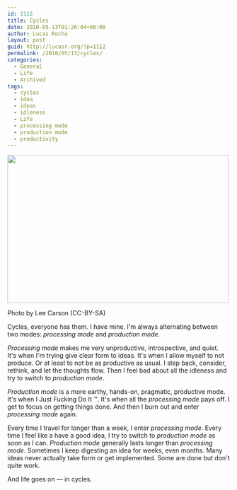 ```yaml
---
id: 1112
title: Cycles
date: 2010-05-13T01:26:04+00:00
author: Lucas Rocha
layout: post
guid: http://lucasr.org/?p=1112
permalink: /2010/05/13/cycles/
categories:
  - General
  - Life
  - Archived
tags:
  - cycles
  - idea
  - ideas
  - idleness
  - Life
  - processing mode
  - production mode
  - productivity
---
```

<div id="attachment_1123" style="width: 510px" class="wp-caption alignnone">
  <a href="http://www.flickr.com/photos/tcatcarson/2531809174/"><img class="size-full wp-image-1123  " src="http://lucasr.org/wp-content/uploads/2010/05/thinking.jpg" width="500" height="335" srcset="http://lucasr.org/wp-content/uploads/2010/05/thinking-300x201.jpg 300w, http://lucasr.org/wp-content/uploads/2010/05/thinking.jpg 500w" sizes="(max-width: 500px) 100vw, 500px" /></a>
  <p class="wp-caption-text">
    Photo by Lee Carson (CC-BY-SA)
  </p>
</div>

Cycles, everyone has them. I have mine. I'm always alternating between two
modes: _processing mode_ and _production mode._

_Processing mode_ makes me very unproductive, introspective, and quiet.
It's when I'm trying give clear form to ideas. It's when I allow myself to not
produce. Or at least to not be as productive as usual. I step back, consider,
rethink, and let the thoughts flow. Then I feel bad about all the idleness
and try to switch to _production mode_.

_Production mode_ is a more earthy, hands-on, pragmatic, productive mode. It's
when I Just Fucking Do It ™. It's when all the _processing mode_ pays off. I
get to focus on getting things done. And then I burn out and enter _processing
mode_ again.

Every time I travel for longer than a week, I enter _processing mode_. Every
time I feel like a have a good idea, I try to switch to _production mode_ as
soon as I can. _Production mode_ generally lasts longer than _processing mode_.
Sometimes I keep digesting an idea for weeks, even months. Many ideas never
actually take form or get implemented. Some are done but don't quite work.

And life goes on — in cycles.

